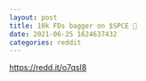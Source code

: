 ```yaml
--- 
layout: post 
title: 10k FDs bagger on $SPCE 🚀 
date: 2021-06-25 1624637432 
categories: reddit 
--- 
```

https://redd.it/o7qsl8
